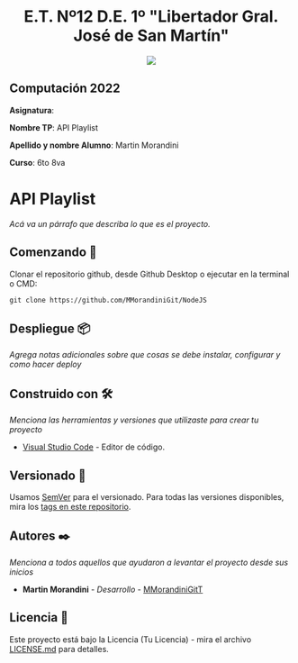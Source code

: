 <h1 align="center">E.T. Nº12 D.E. 1º "Libertador Gral. José de San Martín"</h1>
<p align="center">
  <img src="https://et12.edu.ar/imgs/et12.png">
</p>

## Computación 2022

**Asignatura**: <!-- REEMPLAZA este comentario por el nombre de la asignatura -->

**Nombre TP**: API Playlist

**Apellido y nombre Alumno**: Martin Morandini

**Curso**: 6to 8va

# API Playlist

_Acá va un párrafo que describa lo que es el proyecto._

## Comenzando 🚀

Clonar el repositorio github, desde Github Desktop o ejecutar en la terminal o CMD:
<!-- cambia el link de abajo al de tu repositorio y BORRA ESTE COMENTARIO -->
```
git clone https://github.com/MMorandiniGit/NodeJS
```

## Despliegue 📦

_Agrega notas adicionales sobre que cosas se debe instalar, configurar y como hacer deploy_

## Construido con 🛠️

_Menciona las herramientas y versiones que utilizaste para crear tu proyecto_

* [Visual Studio Code](https://code.visualstudio.com/#alt-downloads) - Editor de código.

## Versionado 📌

Usamos [SemVer](http://semver.org/) para el versionado. Para todas las versiones disponibles, mira los [tags en este repositorio](https://github.com/ET12DE1Computacion/simpleTemplateCSharp/tags).

## Autores ✒️

_Menciona a todos aquellos que ayudaron a levantar el proyecto desde sus inicios_

* **Martin Morandini** - *Desarrollo* - [MMorandiniGitT](https://github.com/MMorandiniGit)

## Licencia 📄

Este proyecto está bajo la Licencia (Tu Licencia) - mira el archivo [LICENSE.md](LICENSE.md) para detalles.
